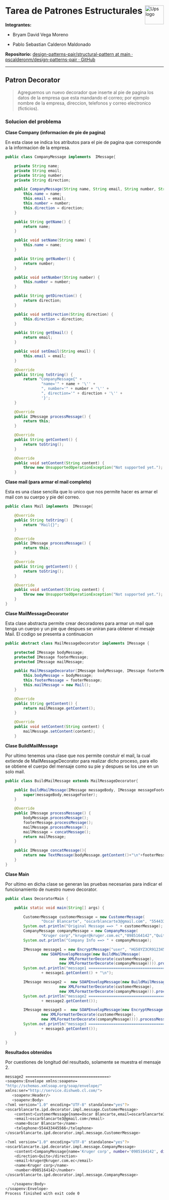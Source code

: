 # 

<a>
<img src="https://upload.wikimedia.org/wikipedia/commons/thumb/b/b0/Logo_Universidad_Polit%C3%A9cnica_Salesiana_del_Ecuador.png/800px-Logo_Universidad_Polit%C3%A9cnica_Salesiana_del_Ecuador.png" alt="Ups logo" title="Aimeos" align="right" height="60" />
</a>

# Tarea de Patrones Estructurales

**Integrantes:**

* Bryam David Vega Moreno

* Pablo Sebastian Calderon Maldonado

**Repositorio:** [design-patterns-pair/structural-pattern at main · pscalderonm/design-patterns-pair · GitHub](https://github.com/pscalderonm/design-patterns-pair/tree/main/structural-pattern)

-------------------

## Patron Decorator

> Agreguemos un nuevo decorador que inserte al pie de pagina los datos de la empresa que esta mandando el correo; por ejemplo nombre de la empresa, direccion, telefonos y correo electronico (ficticios).

### Solucion del problema

**Clase Company (informacion de pie de pagina)**

En esta clase se indica los atributos para el pie de pagina que corresponde a la informacion de la empresa.

```java
public class CompanyMessage implements  IMessage{

    private String name;
    private String email;
    private String number;
    private String direction;

    public CompanyMessage(String name, String email, String number, String direction) {
        this.name = name;
        this.email = email;
        this.number = number;
        this.direction = direction;
    }

    public String getName() {
        return name;
    }

    public void setName(String name) {
        this.name = name;
    }

    public String getNumber() {
        return number;
    }

    public void setNumber(String number) {
        this.number = number;
    }

    public String getDirection() {
        return direction;
    }

    public void setDirection(String direction) {
        this.direction = direction;
    }

    public String getEmail() {
        return email;
    }

    public void setEmail(String email) {
        this.email = email;
    }

    @Override
    public String toString() {
        return "CompanyMessage{" +
                "name='" + name + '\'' +
                ", number='" + number + '\'' +
                ", direction='" + direction + '\'' +
                '}';
    }

    @Override
    public IMessage processMessage() {
        return this;
    }

    @Override
    public String getContent() {
        return toString();
    }

    @Override
    public void setContent(String content) {
        throw new UnsupportedOperationException("Not supported yet.");
    }
```

<div style="page-break-after: always"></div>

**Clase mail (para armar el mail completo)**

Esta es una clase sencilla que lo unico que nos permite hacer es armar el mail con su cuerpo y pie del correo.

```java
public class Mail implements  IMessage{

    @Override
    public String toString() {
        return "Mail{}";
    }

    @Override
    public IMessage processMessage() {
        return this;
    }

    @Override
    public String getContent() {
        return toString();
    }

    @Override
    public void setContent(String content) {
        throw new UnsupportedOperationException("Not supported yet.");
    }
}
```

<div style="page-break-after: always"></div>

**Clase MailMessageDecorator**

Esta clase abstracta permite crear decoradores para armar un mail que tenga un cuerpo y un pie que despues se uniran para obtener el mesaje Mail. El codigo se presenta a continuacion

```java
public abstract class MailMessageDecorator implements IMessage {

    protected IMessage bodyMessage;
    protected IMessage footerMessage;
    protected IMessage mailMessage;

    public MailMessageDecorator(IMessage bodyMessage, IMessage footerMessage) {
        this.bodyMessage = bodyMessage;
        this.footerMessage = footerMessage;
        this.mailMessage = new Mail();
    }

    @Override
    public String getContent() {
        return mailMessage.getContent();
    }

    @Override
    public void setContent(String content) {
        mailMessage.setContent(content);
    }
```

<div style="page-break-after: always"></div>

**Clase BuildMailMessage**

Por ultimo tenemos una clase que nos permite constuir el mail, la cual extiende de MailMessageDecorator para realizar dicho proceso, para ello se obtiene el cuerpo del mensaje como su pie y despues se los une en un solo mail.

```java
public class BuildMailMessage extends MailMessageDecorator{

    public BuildMailMessage(IMessage messageBody, IMessage messageFooter) {
        super(messageBody,messageFooter);
    }

    @Override
    public IMessage processMessage() {
        bodyMessage.processMessage();
        footerMessage.processMessage();
        mailMessage.processMessage();
        mailMessage = concatMessage();
        return mailMessage;
    }

    public IMessage concatMessage(){
        return new TextMessage(bodyMessage.getContent()+"\n"+footerMessage.getContent());
    }
}
```

<div style="page-break-after: always"></div>

**Clase Main**

Por ultimo en dicha clase se generan las pruebas necesarias para indicar el funcionamiento de nuestro nuevo decorator.

```java
public class DecoratorMain {

    public static void main(String[] args) {

        CustomerMessage customerMessage = new CustomerMessage(
                "Oscar Blancarte", "oscarblancarte3@gmail.com", "554433445566");
        System.out.println("Original Message ==> " + customerMessage);
        CompanyMessage companyMessage = new CompanyMessage(
                "Kruger corp","kruger@kruger.com.ec","0985164142","Quito");
        System.out.println("Company Info ==> " + companyMessage);

        IMessage message1 = new EncryptMessage("user", "HG58YZ3CR9123456",
                new SOAPEnvelopMessage(new BuildMailMessage(
                        new XMLFormatterDecorate(customerMessage),
                        new XMLFormatterDecorate(companyMessage)))).processMessage();
        System.out.println("message1 =====================================>\n" 
                + message1.getContent() + "\n");

        IMessage message2 =  new SOAPEnvelopMessage(new BuildMailMessage(
                        new XMLFormatterDecorate(customerMessage),
                        new XMLFormatterDecorate(companyMessage))).processMessage();
        System.out.println("message2 =====================================>\n"
                + message2.getContent());

        IMessage message3 =  new SOAPEnvelopMessage(new EncryptMessage("user", "HG58YZ3CR9123456",new BuildMailMessage(
                new XMLFormatterDecorate(customerMessage),
                new XMLFormatterDecorate(companyMessage)))).processMessage();
        System.out.println("message3 =====================================>\n"
                + message3.getContent());
    }

}
```

<div style="page-break-after: always"></div>

**Resultados obtenidos**

Por cuestiones de longitud del resultado, solamente se muestra el mensaje 2.

```bash
message2 =====================================>
<soapenv:Envelope xmlns:soapenv=
"http://schemas.xmlsoap.org/soap/envelope/" 
xmlns:ser="http://service.dishweb.cl.com/">
   <soapenv:Header/>
   <soapenv:Body>
<?xml version="1.0" encoding="UTF-8" standalone="yes"?>
<oscarblancarte.ipd.decorator.impl.message.CustomerMessage>
    <content>CustomerMessage{name=Oscar Blancarte,email=oscarblancarte3@gmail.com, telephone=554433445566}</content>
    <email>oscarblancarte3@gmail.com</email>
    <name>Oscar Blancarte</name>
    <telephone>554433445566</telephone>
</oscarblancarte.ipd.decorator.impl.message.CustomerMessage>

<?xml version="1.0" encoding="UTF-8" standalone="yes"?>
<oscarblancarte.ipd.decorator.impl.message.CompanyMessage>
    <content>CompanyMessage{name='Kruger corp', number='0985164142', direction='Quito'}</content>
    <direction>Quito</direction>
    <email>kruger@kruger.com.ec</email>
    <name>Kruger corp</name>
    <number>0985164142</number>
</oscarblancarte.ipd.decorator.impl.message.CompanyMessage>

   </soapenv:Body>
</soapenv:Envelope>
Process finished with exit code 0
```